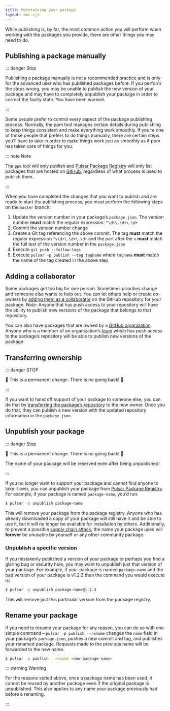 ```yaml
---
title: Maintaining your package
layout: doc.ejs
---
```


While publishing is, by far, the most common action you will perform when
working with the packages you provide, there are other things you may need to do.

## Publishing a package manually

::: danger Stop

Publishing a package manually is not a recommended practice and is only for the advanced user who has published packages before. If you perform the steps wrong, you may be unable to publish the new version of your package and may have to completely unpublish your package in order to correct the faulty state. You have been warned.

:::

Some people prefer to control every aspect of the package publishing process. Normally, the ppm tool manages certain details during publishing to keep things consistent and make everything work smoothly. If you’re one of those people that prefers to do things manually, there are certain steps you’ll have to take in order to make things work just as smoothly as if ppm has taken care of things for you.

::: note Note

The `ppm` tool will only publish and [Pulsar Package Registry](https://packages.pulsar-edit.dev) will only list packages that are hosted on [GitHub](https://github.com), regardless of what process is used to publish them.

:::

When you have completed the changes that you want to publish and are ready to start the publishing process, you must perform the following steps on the `master` branch:

1. Update the version number in your package’s `package.json`. The version number **must** match the regular expression: `^\d+\.\d+\.\d+`
2. Commit the version number change
3. Create a Git tag referencing the above commit. The tag **must** match the regular expression `^v\d+\.\d+\.\d+` and the part after the `v` **must** match the full text of the version number in the `package.json`
4. Execute `git push --follow-tags`
5. Execute `pulsar -p publish --tag tagname` where `tagname` **must** match the name of the tag created in the above step

## Adding a collaborator

Some packages get too big for one person. Sometimes priorities change and someone else wants to help out. You can let others help or create co-owners by [adding them as a collaborator](https://help.github.com/articles/adding-collaborators-to-a-personal-repository/) on the GitHub repository for your package. _Note:_ Anyone that has push access to your repository will have the ability to publish new versions of the package that belongs to that repository.

You can also have packages that are owned by a [GitHub organization](https://help.github.com/articles/creating-a-new-organization-account/). Anyone who is a member of an organization’s [team](https://help.github.com/articles/permission-levels-for-an-organization/) which has push access to the package’s repository will be able to publish new versions of the package.

## Transferring ownership

::: danger STOP

🚨 This is a permanent change. There is no going back! 🚨

:::

If you want to hand off support of your package to someone else, you can do that by [transferring the package’s repository](https://help.github.com/articles/transferring-a-repository/) to the new owner. Once you do that, they can publish a new version with the updated repository information in the `package.json`.

## Unpublish your package

::: danger Stop

🚨 This is a permanent change. There is no going back! 🚨

The name of your package will be reserved even after being unpublished!

:::

If you no longer want to support your package and cannot find anyone to take it over, you can unpublish your package from [Pulsar Package Registry](https://packages.pulsar-edit.dev). For example, if your package is named `package-name`, you’d run:

```sh
$ pulsar -p unpublish package-name
```

This will remove your package from the package registry. Anyone who has already downloaded a copy of your package will still have it and be able to use it, but it will no longer be available for installation by others. Additionally, to prevent a possible [supply chain attack](https://en.wikipedia.org/wiki/Supply_chain_attack), the name your package used will **forever** be unusable by yourself or any other community package.

### Unpublish a specific version

If you mistakenly published a version of your package or perhaps you find a glaring bug or security hole, you may want to unpublish just that version of your package. For example, if your package is named `package-name` and the bad version of your package is v1.2.3 then the command you would execute is:

```sh
$ pulsar -p unpublish package-name@1.2.3
```

This will remove just this particular version from the package registry.

## Rename your package

If you need to rename your package for any reason, you can do so with one simple command – `pulsar -p publish --rename` changes the `name` field in your package’s `package.json`, pushes a new commit and tag, and publishes your renamed package. Requests made to the previous name will be forwarded to the new name.

```sh
$ pulsar -p publish --rename <new-package-name>
```

::: warning Warning

For the reasons stated above, once a package name has been used, it cannot be reused by another package even if the original package is unpublished. This also applies to any name your package previously had before a renaming.

:::
